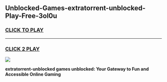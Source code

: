 
## Unblocked-Games-extratorrent-unblocked-Play-Free-3ol0u
<h3>
<a href="https://premium76.site?title=extratorrent-unblocked&ref=21A">CLICK TO PLAY</a></h3>
<hr>

<h3>
<a href="https://premium76.site?title=extratorrent-unblocked&ref=21A">CLICK 2 PLAY</a>
  
</h3>

<a href="https://premium76.site?title=extratorrent-unblocked&ref=21A"><img src="https://clearcache.store/games.png"></a>


**extratorrent-unblocked games unblocked: Your Gateway to Fun and Accessible Online Gaming**

